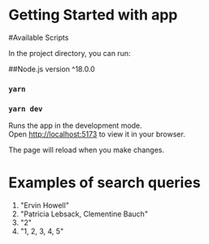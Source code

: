 # Getting Started with app

#Available Scripts

In the project directory, you can run:

##Node.js version ^18.0.0

### `yarn`
### `yarn dev`

Runs the app in the development mode.\
Open [http://localhost:5173](http://localhost:3000) to view it in your browser.

The page will reload when you make changes.

# Examples of search queries

1. "Ervin Howell"
2. "Patricia Lebsack, Clementine Bauch"
3. "2"
4. "1, 2, 3, 4, 5"
